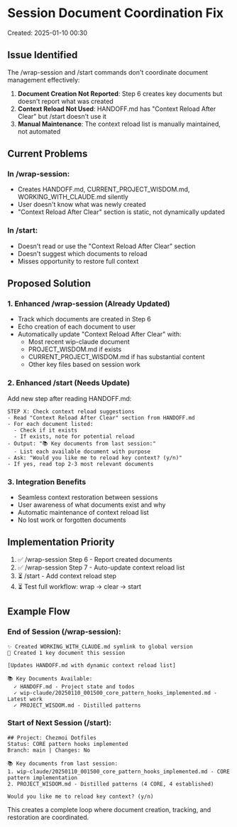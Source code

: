 # Session Document Coordination Fix
Created: 2025-01-10 00:30

## Issue Identified

The /wrap-session and /start commands don't coordinate document management effectively:

1. **Document Creation Not Reported**: Step 6 creates key documents but doesn't report what was created
2. **Context Reload Not Used**: HANDOFF.md has "Context Reload After Clear" but /start doesn't use it
3. **Manual Maintenance**: The context reload list is manually maintained, not automated

## Current Problems

### In /wrap-session:
- Creates HANDOFF.md, CURRENT_PROJECT_WISDOM.md, WORKING_WITH_CLAUDE.md silently
- User doesn't know what was newly created
- "Context Reload After Clear" section is static, not dynamically updated

### In /start:
- Doesn't read or use the "Context Reload After Clear" section
- Doesn't suggest which documents to reload
- Misses opportunity to restore full context

## Proposed Solution

### 1. Enhanced /wrap-session (Already Updated)
- Track which documents are created in Step 6
- Echo creation of each document to user
- Automatically update "Context Reload After Clear" with:
  - Most recent wip-claude document
  - PROJECT_WISDOM.md if exists
  - CURRENT_PROJECT_WISDOM.md if has substantial content
  - Other key files based on session work

### 2. Enhanced /start (Needs Update)
Add new step after reading HANDOFF.md:
```
STEP X: Check context reload suggestions
- Read "Context Reload After Clear" section from HANDOFF.md
- For each document listed:
  - Check if it exists
  - If exists, note for potential reload
- Output: "📚 Key documents from last session:"
  - List each available document with purpose
- Ask: "Would you like me to reload key context? (y/n)"
- If yes, read top 2-3 most relevant documents
```

### 3. Integration Benefits
- Seamless context restoration between sessions
- User awareness of what documents exist and why
- Automatic maintenance of context reload list
- No lost work or forgotten documents

## Implementation Priority

1. ✅ /wrap-session Step 6 - Report created documents
2. ✅ /wrap-session Step 7 - Auto-update context reload list  
3. ⏳ /start - Add context reload step
4. ⏳ Test full workflow: wrap → clear → start

## Example Flow

### End of Session (/wrap-session):
```
✨ Created WORKING_WITH_CLAUDE.md symlink to global version
📄 Created 1 key document this session

[Updates HANDOFF.md with dynamic context reload list]

📚 Key Documents Available:
  ✓ HANDOFF.md - Project state and todos
  ✓ wip-claude/20250110_001500_core_pattern_hooks_implemented.md - Latest work
  ✓ PROJECT_WISDOM.md - Distilled patterns
```

### Start of Next Session (/start):
```
## Project: Chezmoi Dotfiles
Status: CORE pattern hooks implemented
Branch: main | Changes: No

📚 Key documents from last session:
1. wip-claude/20250110_001500_core_pattern_hooks_implemented.md - CORE pattern implementation
2. PROJECT_WISDOM.md - Distilled patterns (4 CORE, 4 established)

Would you like me to reload key context? (y/n)
```

This creates a complete loop where document creation, tracking, and restoration are coordinated.